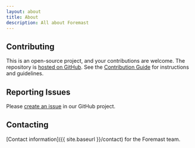 ```yaml
---
layout: about
title: About
description: All about Foremast
---
```


## Contributing

This is an open-source project, and your contributions are welcome. The repository is [hosted on GitHub](https://github.com/intuit/foremast). See the [Contribution Guide](https://github.com/intuit/foremast/blob/master/CONTRIBUTING.md) for instructions and guidelines.

## Reporting Issues

Please [create an issue](https://github.com/intuit/foremast/issues) in our GitHub project.

## Contacting

[Contact information]({{ site.baseurl }}/contact) for the Foremast team.